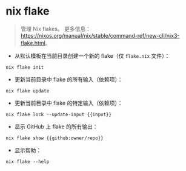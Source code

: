# nix flake

> 管理 Nix flakes。
> 更多信息：<https://nixos.org/manual/nix/stable/command-ref/new-cli/nix3-flake.html>。

- 从默认模板在当前目录创建一个新的 flake（仅 `flake.nix` 文件）：

`nix flake init`

- 更新当前目录中 flake 的所有输入（依赖项）：

`nix flake update`

- 更新当前目录中 flake 的特定输入（依赖项）：

`nix flake lock --update-input {{input}}`

- 显示 GitHub 上 flake 的所有输出：

`nix flake show {{github:owner/repo}}`

- 显示帮助：

`nix flake --help`